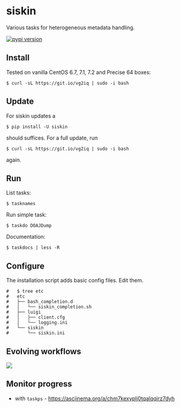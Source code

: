 siskin
======

Various tasks for heterogeneous metadata handling.

[![pypi version](http://img.shields.io/pypi/v/siskin.svg?style=flat)](https://pypi.python.org/pypi/siskin)

Install
-------

Tested on vanilla CentOS 6.7, 7.1, 7.2 and Precise 64 boxes:

    $ curl -sL https://git.io/vg2iq | sudo -i bash

Update
------

For siskin updates a

```
$ pip install -U siskin
```

should suffices. For a full update, run

```
$ curl -sL https://git.io/vg2iq | sudo -i bash
```

again.

Run
---

List tasks:

    $ tasknames

Run simple task:

    $ taskdo DOAJDump

Documentation:

    $ taskdocs | less -R

Configure
---------

The installation script adds basic config files. Edit them.

```
#   $ tree etc
#   etc
#   ├── bash_completion.d
#   │   └── siskin_completion.sh
#   ├── luigi
#   │   ├── client.cfg
#   │   └── logging.ini
#   └── siskin
#       └── siskin.ini
```

Evolving workflows
------------------

![](http://i.imgur.com/8bFvSvN.gif)

Monitor progress
----------------

* with `taskps` - https://asciinema.org/a/chm7kexyplj0tqalqqirz7dyh
